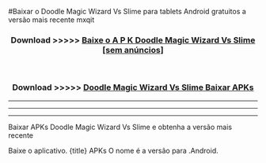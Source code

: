 #Baixar o Doodle Magic Wizard Vs Slime   para tablets Android gratuitos a versão mais recente mxqit


<div align="center">
<h3>Download >>>>> <a href="https://pt-web.web.app/?pt= Doodle Magic Wizard Vs Slime ">Baixe o A P K Doodle Magic Wizard Vs Slime  [sem anúncios]</a></h3><br>

<h3>Download >>>>> <a href="https://pt-web.web.app/?pt= Doodle Magic Wizard Vs Slime ">Doodle Magic Wizard Vs Slime  Baixar APKs</a></h3>
</div>

----------------------------------------------------------

----------------------------------------------------------

----------------------------------------------------------

Baixar APKs Doodle Magic Wizard Vs Slime  e obtenha a versão mais recente

Baixe o aplicativo. {title} APKs O nome é a versão para .Android.



